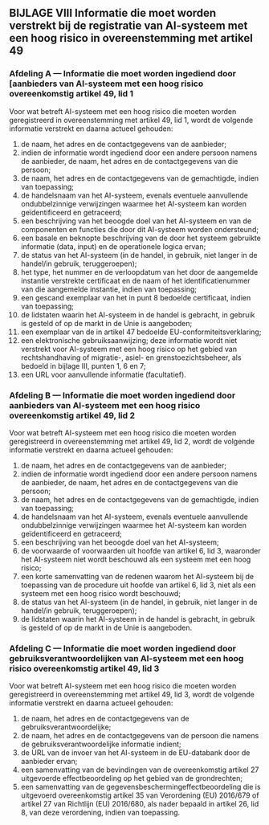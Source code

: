 ## BIJLAGE VIII Informatie die moet worden verstrekt bij de registratie van AI-systeem met een hoog risico in overeenstemming met artikel 49

### Afdeling A — Informatie die moet worden ingediend door [aanbieders van AI-systeem met een hoog risico overeenkomstig artikel 49, lid 1

Voor wat betreft AI-systeem met een hoog risico die moeten worden geregistreerd in overeenstemming met artikel 49, lid 1, wordt de volgende informatie verstrekt en daarna actueel gehouden:

1. de naam, het adres en de contactgegevens van de aanbieder;
2. indien de informatie wordt ingediend door een andere persoon namens de aanbieder, de naam, het adres en de contactgegevens van die persoon;
3. de naam, het adres en de contactgegevens van de gemachtigde, indien van toepassing;
4. de handelsnaam van het AI-systeem, evenals eventuele aanvullende ondubbelzinnige verwijzingen waarmee het AI-systeem kan worden geïdentificeerd en getraceerd;
5. een beschrijving van het beoogde doel van het AI-systeem en van de componenten en functies die door dit AI-systeem worden ondersteund;
6. een basale en beknopte beschrijving van de door het systeem gebruikte informatie (data, input) en de operationele logica ervan;
7. de status van het AI-systeem (in de handel, in gebruik, niet langer in de handel/in gebruik, teruggeroepen);
8. het type, het nummer en de verloopdatum van het door de aangemelde instantie verstrekte certificaat en de naam of het identificatienummer van die aangemelde instantie, indien van toepassing;
9. een gescand exemplaar van het in punt 8 bedoelde certificaat, indien van toepassing;
10. de lidstaten waarin het AI-systeem in de handel is gebracht, in gebruik is gesteld of op de markt in de Unie is aangeboden;
11. een exemplaar van de in artikel 47 bedoelde EU-conformiteitsverklaring;
12. een elektronische gebruiksaanwijzing; deze informatie wordt niet verstrekt voor AI-systeem met een hoog risico op het gebied van rechtshandhaving of migratie-, asiel- en grenstoezichtsbeheer, als bedoeld in bijlage III, punten 1, 6 en 7;
13. een URL voor aanvullende informatie (facultatief).

### Afdeling B — Informatie die moet worden ingediend door aanbieders van AI-systeem met een hoog risico overeenkomstig artikel 49, lid 2

Voor wat betreft AI-systeem met een hoog risico die moeten worden geregistreerd in overeenstemming met artikel 49, lid 2, wordt de volgende informatie verstrekt en daarna actueel gehouden:

1. de naam, het adres en de contactgegevens van de aanbieder;
2. indien de informatie wordt ingediend door een andere persoon namens de aanbieder, de naam, het adres en de contactgegevens van die persoon;
3. de naam, het adres en de contactgegevens van de gemachtigde, indien van toepassing;
4. de handelsnaam van het AI-systeem, evenals eventuele aanvullende ondubbelzinnige verwijzingen waarmee het AI-systeem kan worden geïdentificeerd en getraceerd;
5. een beschrijving van het beoogde doel van het AI-systeem;
6. de voorwaarde of voorwaarden uit hoofde van artikel 6, lid 3, waaronder het AI-systeem niet wordt beschouwd als een systeem met een hoog risico;
7. een korte samenvatting van de redenen waarom het AI-systeem bij de toepassing van de procedure uit hoofde van artikel 6, lid 3, niet als een systeem met een hoog risico wordt beschouwd;
8. de status van het AI-systeem (in de handel, in gebruik, niet langer in de handel/in gebruik, teruggeroepen);
9. de lidstaten waarin het AI-systeem in de handel is gebracht, in gebruik is gesteld of op de markt in de Unie is aangeboden.

### Afdeling C — Informatie die moet worden ingediend door gebruiksverantwoordelijken van AI-systeem met een hoog risico overeenkomstig artikel 49, lid 3

Voor wat betreft AI-systeem met een hoog risico die moeten worden geregistreerd in overeenstemming met artikel 49, lid 3, wordt de volgende informatie verstrekt en daarna actueel gehouden:

1. de naam, het adres en de contactgegevens van de gebruiksverantwoordelijke;
2. de naam, het adres en de contactgegevens van de persoon die namens de gebruiksverantwoordelijke informatie indient;
3. de URL van de invoer van het AI-systeem in de EU-databank door de aanbieder ervan;
4. een samenvatting van de bevindingen van de overeenkomstig artikel 27 uitgevoerde effectbeoordeling op het gebied van de grondrechten;
5. een samenvatting van de gegevensbeschermingeffectbeoordeling die is uitgevoerd overeenkomstig artikel 35 van Verordening (EU) 2016/679 of artikel 27 van Richtlijn (EU) 2016/680, als nader bepaald in artikel 26, lid 8, van deze verordening, indien van toepassing.
